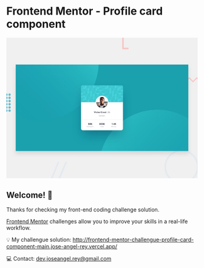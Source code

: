 # Frontend Mentor - Profile card component

![Design preview for the Profile card component coding challenge](./design/desktop-preview.jpg)

## Welcome! 👋

Thanks for checking my front-end coding challenge solution.

[Frontend Mentor](https://www.frontendmentor.io) challenges allow you to improve your skills in a real-life workflow.

💡 My challengue solution: 
http://frontend-mentor-challengue-profile-card-component-main.jose-angel-rey.vercel.app/

💻 Contact: dev.joseangel.rey@gmail.com
